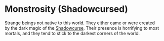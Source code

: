 # Monstrosity (Shadowcursed)

Strange beings not native to this world. They either came or were created by the dark magic of the [Shadowcurse](../../../Hazards/Shadowcurse.md). Their presence is horrifying to most mortals, and they tend to stick to the darkest corners of the world.
